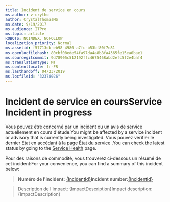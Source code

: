 ```yaml
---
title: Incident de service en cours
ms.author: v-crytho
author: CrystalThomasMS
ms.date: 9/19/2017
ms.audience: ITPro
ms.topic: article
ROBOTS: NOINDEX, NOFOLLOW
localization_priority: Normal
ms.assetid: f57713db-eb98-4980-a7fc-b53bf80f7e81
ms.openlocfilehash: 80cbf08ede54fa97da4a8b8fa4365fe15ea0bae1
ms.sourcegitcommit: 9d78905c512192ffc4675468abd2efc5f2e4baf4
ms.translationtype: MT
ms.contentlocale: fr-FR
ms.lasthandoff: 04/23/2019
ms.locfileid: "32378026"
---
```

# <a name="service-incident-in-progress"></a><span data-ttu-id="80c52-102">Incident de service en cours</span><span class="sxs-lookup"><span data-stu-id="80c52-102">Service Incident in progress</span></span>

<span data-ttu-id="80c52-103">Vous pouvez être concerné par un incident ou un avis de service actuellement en cours d'étude.</span><span class="sxs-lookup"><span data-stu-id="80c52-103">You might be affected by a service incident or advisory that is currently being investigated.</span></span> <span data-ttu-id="80c52-104">Vous pouvez vérifier le dernier État en accédant à la page [État du service](https://admin.microsoft.com/adminportal/home#/servicehealth) .</span><span class="sxs-lookup"><span data-stu-id="80c52-104">You can check the latest status by going to the [Service Health](https://admin.microsoft.com/adminportal/home#/servicehealth) page.</span></span> 
  
<span data-ttu-id="80c52-105">Pour des raisons de commodité, vous trouverez ci-dessous un résumé de cet incident:</span><span class="sxs-lookup"><span data-stu-id="80c52-105">For your convenience, you can find a summary of this incident below:</span></span>
  
> <span data-ttu-id="80c52-106">**Numéro de l'incident:** [{IncidentId}](https://admin.microsoft.com/adminportal/home#/servicehealth)</span><span class="sxs-lookup"><span data-stu-id="80c52-106">**Incident number:**[{IncidentId}](https://admin.microsoft.com/adminportal/home#/servicehealth)</span></span>
    
> <span data-ttu-id="80c52-107">Description de l'impact: {ImpactDescription}</span><span class="sxs-lookup"><span data-stu-id="80c52-107">Impact description: {ImpactDescription}</span></span>
    

